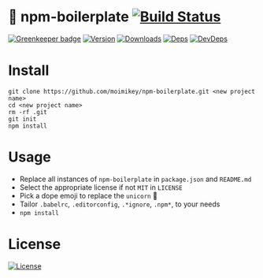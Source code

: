 # 🦄 npm-boilerplate [![Build Status][travis-image]][travis-url]

[![Greenkeeper badge](https://badges.greenkeeper.io/moimikey/npm-boilerplate.svg)](https://greenkeeper.io/)
[![Version][npm-version-image]][npm-version-url] [![Downloads][npm-downloads-image]][npm-downloads-url] [![Deps][npm-deps-image]][npm-deps-url] [![DevDeps][npm-devdeps-image]][npm-devdeps-url]

# Install
```
git clone https://github.com/moimikey/npm-boilerplate.git <new project name>
cd <new project name>
rm -rf .git
git init
npm install
```

# Usage

* Replace all instances of `npm-boilerplate` in `package.json` and `README.md`
* Select the appropriate license if not `MIT` in `LICENSE`
* Pick a dope emoji to replace the `unicorn` 🦄
* Tailor `.babelrc`, `.editorconfig`, `.*ignore`, `.npm*`, to your needs
* `npm install`

# License
[![License][git-license-image]][git-license-url]

[npm-version-url]: https://www.npmjs.com/package/npm-boilerplate
[npm-version-image]: https://img.shields.io/npm/v/npm-boilerplate.svg
[git-license-url]: https://github.com/moimikey/npm-boilerplate/blob/master/LICENSE
[git-license-image]: https://img.shields.io/github/license/moimikey/npm-boilerplate.svg
[npm-downloads-url]: https://www.npmjs.com/package/npm-boilerplate
[npm-downloads-image]: https://img.shields.io/npm/dm/npm-boilerplate.svg
[npm-deps-url]: https://david-dm.org/moimikey/npm-boilerplate
[npm-deps-image]: https://img.shields.io/david/moimikey/npm-boilerplate.svg
[npm-devdeps-url]: https://david-dm.org/moimikey/npm-boilerplate
[npm-devdeps-image]: https://img.shields.io/david/dev/moimikey/npm-boilerplate.svg
[travis-url]: https://travis-ci.org/moimikey/npm-boilerplate
[travis-image]: https://travis-ci.org/moimikey/npm-boilerplate.svg?branch=master
